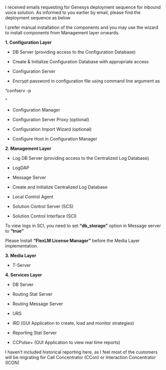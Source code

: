 
I received emails requesting for Genesys deployment sequence for inbound voice solution. As informed to you earlier by email, please find the deployment sequence as below

I prefer manual installation of the components and you may use the wizard to install components from Management layer onwards.

**<span>1. Configuration Layer</span>**

<ul type="disc">
  </p> 
  
  <li>
    DB Server (providing access to the Configuration Database)
  </li>
  <p>
  </p>
  
  <li>
    Create & Initialize Configuration Database with appropriate access
  </li>
  <p>
  </p>
  
  <li>
    Configuration Server
  </li>
  <p>
  </p>
  
  <li>
    Encrypt password in configuration file using command line argument as
  </li>
  <p>
    </ul> 
    <p>
      &#8220;confserv -p</p><section name><password value>&#8220;
  </p>
  
  <ul type="disc">
    </p> 
    
   <li>
      Configuration Manager
    </li>
    <p>
    </p>
    
   <li>
      Configuration Server Proxy (optional)
    </li>
    <p>
    </p>
    
   <li>
      Configuration Import Wizard (optional)
    </li>
    <p>
    </p>
    
   <li>
      Configure Host in Configuration Manager
    </li>
    <p>
      </ul> 
      
 <p>
       <strong><span>2. Management Layer</span></strong>
      </p>
      
   <ul type="disc">
        </p> 
        
  <li>
          Log DB Server (providing access to the Centralized Log Database)
        </li>
        <p>
        </p>
        
  <li>
          LogDAP
        </li>
        <p>
        </p>
        
   <li>
          Message Server
        </li>
        <p>
        </p>
        
   <li>
          Create and Initialize Centralized Log Database
        </li>
        <p>
        </p>
        <li>
          Local Control Agent
        </li>
        <p>
        </p>
        
 <li>
          Solution Control Server (SCS)
        </li>
        <p>
        </p>
        
  <li>
          Solution Control Interface (SCI)
        </li>
        <p>
          </ul> 
          
  <p>
            To view logs in SCI, you need to set <strong>&#8220;db_storage&#8221;</strong> option in Message server to <strong>&#8220;true&#8221;</strong>
          </p>
          
  <p>
            Please Install <strong>&#8220;FlexLM License Manager&#8221;</strong> before the Media Layer implementation.
          </p>
          
   <p>
            <strong> <span>3. Media Layer</span></strong>
          </p>
          
   <ul type="disc">
            </p> 
            
   <li>
              T-Server
            </li>
            <p>
              </ul> 
              
   <p>
                <strong><span>4. Services Layer</span></strong>
              </p>
              
   <ul type="disc">
                </p> 
                
   <li>
                  DB Server
                </li>
                <p>
                </p>
                 <li>
                  Routing Stat Server
                </li>
                <p>
                </p>
                
 <li>
                  Routing Message Server
                </li>
                <p>
                </p>
                
 <li>
                  URS
                </li>
                <p>
                </p>
                
  <li>
                  IRD (GUI Application to create, load and monitor strategies)
                </li>
                <p>
                </p>
                
  <li>
                  Reporting Stat Server
                </li>
                <p>
                </p>
                
  <li>
                  CCPulse+ (GUI Application to view real time reports)
                </li>
                <p>
                  </ul> 
                  
   <p>
                    I haven&#8217;t included historical reporting here, as I feel most of the customers will be migrating for Call Concentrator (CCon) or Interaction Concentrator (ICON)
                  </p>
